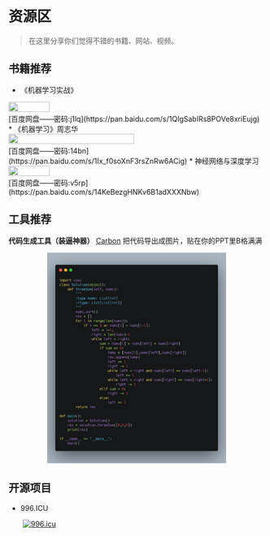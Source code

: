 # 资源区
> 在这里分享你们觉得不错的书籍、网站、视频。

## 书籍推荐
* 《机器学习实战》
<div align = left> <img src = '
https://peterhuang.oss-cn-beijing.aliyuncs.com/MarkdownPic/%E6%9C%BA%E5%99%A8%E5%AD%A6%E4%B9%A0%E5%AE%9E%E6%88%98.png' width='40%' height='40%'> </div> [百度网盘——密码:j1lq](https://pan.baidu.com/s/1QIgSabIRs8POVe8xriEujg)
* 《机器学习》周志华
<div align = left> <img src = '
https://peterhuang.oss-cn-beijing.aliyuncs.com/MarkdownPic/151505f9lffalrqa8sqr91.png' width='70%' height='70%'> </div> [百度网盘——密码:14bn](https://pan.baidu.com/s/1Ix_f0soXnF3rsZnRw6ACig)
* 神经网络与深度学习
<div align = left> <img src = '
https://peterhuang.oss-cn-beijing.aliyuncs.com/MarkdownPic/%E7%A5%9E%E7%BB%8F%E7%BD%91%E7%BB%9C%E4%B8%8E%E6%B7%B1%E5%BA%A6%E5%AD%A6%E4%B9%A0.png' width='40%' height='40%'> </div> [百度网盘——密码:v5rp](https://pan.baidu.com/s/14KeBezgHNKv6B1adXXXNbw)

## 工具推荐
**代码生成工具（装逼神器）**
[Carbon](https://carbon.now.sh/?bg=rgba(171%2C%20184%2C%20195%2C%201)&t=seti&wt=none&l=auto&ds=true&dsyoff=20px&dsblur=68px&wc=true&wa=true&pv=48px&ph=32px&ln=false&fm=Hack&fs=14px&lh=133%25&si=false&es=2x&wm=false)
把代码导出成图片，贴在你的PPT里B格满满

<div align = center> <img src = 'https://github.com/Peter-Huang0623/LeetCodeRepo/blob/master/Peter_Huang/Pics/code.png' width='70%' height='70%'> </div>

## 开源项目
* 996.ICU 

&emsp;&emsp;<a href="https://996.icu"><img src="https://img.shields.io/badge/link-996.icu-red.svg" alt="996.icu" /></a>